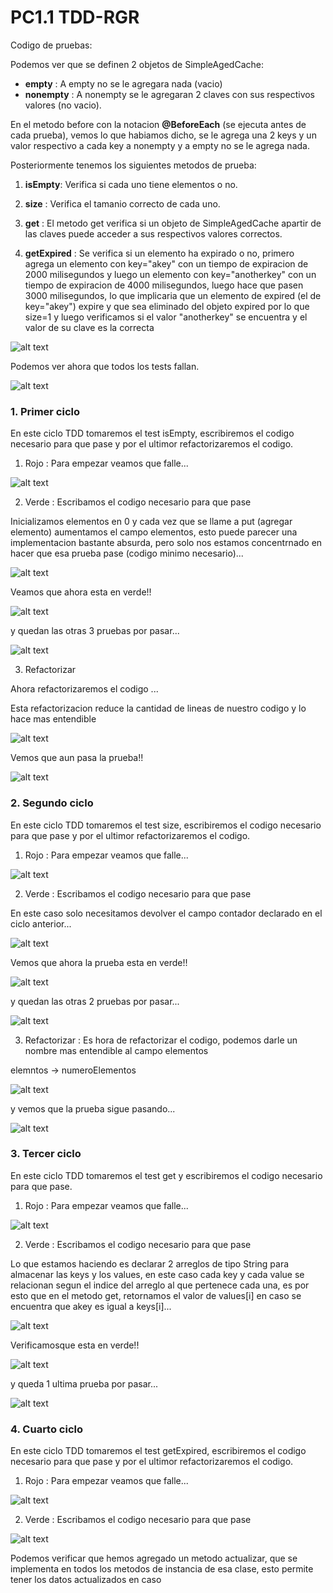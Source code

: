 # PC1.1 TDD-RGR

Codigo de pruebas:

Podemos ver que se definen 2 objetos de SimpleAgedCache:

- **empty** : A empty no se le agregara nada (vacio)
- **nonempty** : A nonempty se le agregaran 2 claves con sus respectivos valores (no vacio).

En el metodo before con la notacion **@BeforeEach** (se ejecuta antes de cada prueba), vemos lo que habiamos dicho, se le agrega una 2 keys y un valor respectivo a cada key a nonempty y a empty no se le agrega nada.

Posteriormente tenemos los siguientes metodos de prueba:

1. **isEmpty**: Verifica si cada uno tiene elementos o no.

2. **size** : Verifica el tamanio correcto de cada uno.

3. **get** : El metodo get verifica si un objeto de SimpleAgedCache apartir de las claves puede acceder a sus respectivos valores correctos.

4. **getExpired** : Se verifica si un elemento ha expirado o no, primero agrega un elemento con key="akey" con un tiempo de expiracion de 2000 milisegundos y luego un elemento con key="anotherkey" con un tiempo de expiracion de 4000 milisegundos, luego hace que pasen 3000 milisegundos, lo que implicaria que un elemento de expired (el de key="akey") expire y que sea eliminado del objeto expired por lo que size=1 y luego verificamos si el valor "anotherkey" se encuentra y el valor de su clave es la correcta

![alt text](image.png)


Podemos ver ahora que todos los tests fallan.

![alt text](image-2.png)



### 1. Primer ciclo 

En este ciclo TDD tomaremos el test isEmpty, escribiremos el codigo necesario para que pase y por el ultimor refactorizaremos el codigo.

1. Rojo : Para empezar veamos que falle...

![alt text](image-3.png)

2. Verde : Escribamos el codigo necesario para que pase

Inicializamos elementos en 0 y cada vez que se llame a put (agregar elemento) aumentamos el campo elementos, esto puede parecer una implementacion bastante absurda, pero solo nos estamos concentrnado en hacer que esa prueba pase (codigo minimo necesario)...

![alt text](image-7.png)

Veamos que ahora esta en verde!!

![alt text](image-8.png)

y quedan las otras 3 pruebas por pasar...

![alt text](image-9.png)

3. Refactorizar

Ahora refactorizaremos el codigo ...

Esta refactorizacion reduce la cantidad de lineas de nuestro codigo y lo hace mas entendible

![alt text](image-10.png)

Vemos que aun pasa la prueba!!

![alt text](image-11.png)

### 2. Segundo ciclo 

En este ciclo TDD tomaremos el test size, escribiremos el codigo necesario para que pase y por el ultimor refactorizaremos el codigo.

1. Rojo : Para empezar veamos que falle...

![alt text](image-4.png)

2. Verde : Escribamos el codigo necesario para que pase

En este caso solo necesitamos devolver el campo contador declarado en el ciclo anterior...

![alt text](image-12.png)

Vemos que ahora la prueba esta en verde!!

![alt text](image-14.png)

y quedan las otras 2 pruebas por pasar...

![alt text](image-15.png)

3. Refactorizar : Es hora de refactorizar el codigo, podemos darle un nombre mas entendible al campo elementos

elemntos -> numeroElementos

![alt text](image-13.png)

y vemos que la prueba sigue pasando...

![alt text](image-14.png)


### 3. Tercer ciclo 

En este ciclo TDD tomaremos el test get y escribiremos el codigo necesario para que pase.


1. Rojo : Para empezar veamos que falle...

![alt text](image-5.png)

2. Verde : Escribamos el codigo necesario para que pase 

Lo que estamos haciendo es declarar 2 arreglos de tipo String para almacenar las keys y los values, en este caso cada key y cada value se relacionan segun el indice del arreglo al que pertenece cada una, es por esto que en el metodo get, retornamos el valor de values[i] en caso se encuentra que akey es igual a keys[i]...

![alt text](image-16.png)

Verificamosque esta en verde!!

![alt text](image-17.png)

y queda 1 ultima prueba por pasar...

![alt text](image-15.png)

### 4. Cuarto ciclo 

En este ciclo TDD tomaremos el test getExpired, escribiremos el codigo necesario para que pase y por el ultimor refactorizaremos el codigo.


1. Rojo : Para empezar veamos que falle...

![alt text](image-6.png)

2. Verde : Escribamos el codigo necesario para que pase

![alt text](image-18.png)

Podemos verificar que hemos agregado un metodo actualizar, que se implementa en todos los metodos de instancia de esa clase, esto permite tener los datos actualizados en caso 

